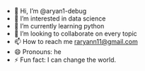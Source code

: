 - 👋 Hi, I’m @aryan1-debug
- 👀 I’m interested in data science
- 🌱 I’m currently learning python
- 💞️ I’m looking to collaborate on every topic
- 📫 How to reach me raryann11@gmail.com
- 😄 Pronouns: he 
- ⚡ Fun fact: I can change the world.

<!---
aryan1-debug/aryan1-debug is a ✨ special ✨ repository because its `README.md` (this file) appears on your GitHub profile.
You can click the Preview link to take a look at your changes.
--->

